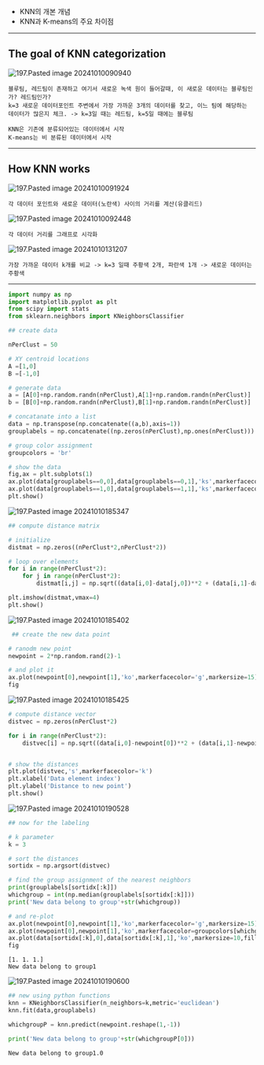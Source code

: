- KNN의 개본 개념
- KNN과 K-means의 주요 차이점
---
## The goal of KNN categorization

![197.Pasted image 20241010090940](../pic/16.%20Clustrering%20and%20dimension-reduction/197.Pasted%20image%2020241010090940.png)

	블루팀, 레드팀이 존재하고 여기서 새로운 녹색 원이 들어갈때, 이 새로운 데이터는 블루팀인가? 레드팀인가?
	k=3 새로운 데이터포인트 주변에서 가장 가까운 3개의 데이터를 찾고, 이느 팀에 해당하는 데이터가 많은지 체크. -> k=3일 때는 레드팀, k=5일 때에는 블루팀

	KNN은 기존에 분류되어있는 데이터에서 시작
	K-means는 비 분류된 데이터에서 시작

---
## How KNN works

![197.Pasted image 20241010091924](../pic/16.%20Clustrering%20and%20dimension-reduction/197.Pasted%20image%2020241010091924.png)

	각 데이터 포인트와 새로운 데이터(노란색) 사이의 거리를 계산(유클리드)

![197.Pasted image 20241010092448](../pic/16.%20Clustrering%20and%20dimension-reduction/197.Pasted%20image%2020241010092448.png)

	각 데이터 거리를 그래프로 시각화

![197.Pasted image 20241010131207](../pic/16.%20Clustrering%20and%20dimension-reduction/197.Pasted%20image%2020241010131207.png)

	가장 가까운 데이터 k개를 비교 -> k=3 일때 주황색 2개, 파란색 1개 -> 새로운 데이터는 주황색

---

```python
import numpy as np
import matplotlib.pyplot as plt
from scipy import stats
from sklearn.neighbors import KNeighborsClassifier
```

```python
## create data

nPerClust = 50

# XY centroid locations
A =[1,0]
B =[-1,0]

# generate data
a = [A[0]+np.random.randn(nPerClust),A[1]+np.random.randn(nPerClust)]
b = [B[0]+np.random.randn(nPerClust),B[1]+np.random.randn(nPerClust)]

# concatanate into a list
data = np.transpose(np.concatenate((a,b),axis=1))
grouplabels = np.concatenate((np.zeros(nPerClust),np.ones(nPerClust)))

# group color assignment
groupcolors = 'br'

# show the data
fig,ax = plt.subplots(1)
ax.plot(data[grouplabels==0,0],data[grouplabels==0,1],'ks',markerfacecolor=groupcolors[0])
ax.plot(data[grouplabels==1,0],data[grouplabels==1,1],'ks',markerfacecolor=groupcolors[1])
plt.show()
```
![197.Pasted image 20241010185347](../pic/16.%20Clustrering%20and%20dimension-reduction/197.Pasted%20image%2020241010185347.png)

```python
## compute distance matrix

# initialize
distmat = np.zeros((nPerClust*2,nPerClust*2))

# loop over elements
for i in range(nPerClust*2):
    for j in range(nPerClust*2):
        distmat[i,j] = np.sqrt((data[i,0]-data[j,0])**2 + (data[i,1]-data[j,1])**2)

plt.imshow(distmat,vmax=4)
plt.show()
```
![197.Pasted image 20241010185402](../pic/16.%20Clustrering%20and%20dimension-reduction/197.Pasted%20image%2020241010185402.png)

```python
 ## create the new data point

# ranodm new point
newpoint = 2*np.random.rand(2)-1

# and plot it
ax.plot(newpoint[0],newpoint[1],'ko',markerfacecolor='g',markersize=15)
fig
```
![197.Pasted image 20241010185425](../pic/16.%20Clustrering%20and%20dimension-reduction/197.Pasted%20image%2020241010185425.png)

```python
# compute distance vector
distvec = np.zeros(nPerClust*2)

for i in range(nPerClust*2):
    distvec[i] = np.sqrt((data[i,0]-newpoint[0])**2 + (data[i,1]-newpoint[1])**2)


# show the distances
plt.plot(distvec,'s',markerfacecolor='k')
plt.xlabel('Data element index')
plt.ylabel('Distance to new point')
plt.show()
```
![197.Pasted image 20241010190528](../pic/16.%20Clustrering%20and%20dimension-reduction/197.Pasted%20image%2020241010190528.png)

```python
## now for the labeling

# k parameter
k = 3

# sort the distances
sortidx = np.argsort(distvec)

# find the group assignment of the nearest neighbors
print(grouplabels[sortidx[:k]])
whichgroup = int(np.median(grouplabels[sortidx[:k]]))
print('New data belong to group'+str(whichgroup))

# and re-plot
ax.plot(newpoint[0],newpoint[1],'ko',markerfacecolor='g',markersize=15)
ax.plot(newpoint[0],newpoint[1],'ko',markerfacecolor=groupcolors[whichgroup])
ax.plot(data[sortidx[:k],0],data[sortidx[:k],1],'ko',markersize=10,fillstyle='none')
fig
```

```
[1. 1. 1.]
New data belong to group1
```
![197.Pasted image 20241010190600](../pic/16.%20Clustrering%20and%20dimension-reduction/197.Pasted%20image%2020241010190600.png)

```python
## new using python functions
knn = KNeighborsClassifier(n_neighbors=k,metric='euclidean')
knn.fit(data,grouplabels)

whichgroupP = knn.predict(newpoint.reshape(1,-1))

print('New data belong to group'+str(whichgroupP[0]))
```

```
New data belong to group1.0
```
